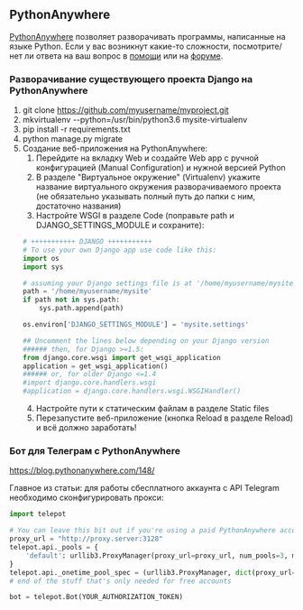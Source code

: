 ## PythonAnywhere

[PythonAnywhere](https://www.pythonanywhere.com/) позволяет разворачивать программы, написанные на языке Python. Если у вас возникнут какие-то сложности, посмотрите/ нет ли ответа на ваш вопрос в [помощи](https://help.pythonanywhere.com/pages/) или на [форуме](https://www.pythonanywhere.com/forums/).

### Разворачивание существующего проекта Django на PythonAnywhere

1. git clone https://github.com/myusername/myproject.git
2. mkvirtualenv --python=/usr/bin/python3.6 mysite-virtualenv
3. pip install -r requirements.txt
4. python manage.py migrate
5. Создание веб-приложения на PythonAnywhere:
    1. Перейдите на вкладку Web и создайте Web app с ручной конфигурацией (Manual Configuration) и нужной версией Python
    2. В разделе "Виртуальное окружение" (Virtualenv) укажите название виртуального окружения разворачиваемого проекта (не обязательно указывать полный путь до папки с ним, достаточно названия)
    3. Настройте WSGI в разделе Code (поправьте path и DJANGO_SETTINGS_MODULE и сохраните):
    ```python
    # +++++++++++ DJANGO +++++++++++
    # To use your own Django app use code like this:
    import os
    import sys

    # assuming your Django settings file is at '/home/myusername/mysite/mysite/settings.py'
    path = '/home/myusername/mysite'
    if path not in sys.path:
        sys.path.append(path)

    os.environ['DJANGO_SETTINGS_MODULE'] = 'mysite.settings'

    ## Uncomment the lines below depending on your Django version
    ###### then, for Django >=1.5:
    from django.core.wsgi import get_wsgi_application
    application = get_wsgi_application()
    ###### or, for older Django <=1.4
    #import django.core.handlers.wsgi
    #application = django.core.handlers.wsgi.WSGIHandler()
    ```
    4. Настройте пути к статическим файлам в разделе Static files
    5. Перезапустите веб-приложение (кнопка Reload  в разделе Reload) и всё должно заработать!
    
### Бот для Телеграм с PythonAnywhere

https://blog.pythonanywhere.com/148/

Главное из статьи: для работы сбесплатного аккаунта с API Telegram необходимо сконфигурировать прокси:

```python
import telepot

# You can leave this bit out if you're using a paid PythonAnywhere account
proxy_url = "http://proxy.server:3128"
telepot.api._pools = {
    'default': urllib3.ProxyManager(proxy_url=proxy_url, num_pools=3, maxsize=10, retries=False, timeout=30),
}
telepot.api._onetime_pool_spec = (urllib3.ProxyManager, dict(proxy_url=proxy_url, num_pools=1, maxsize=1, retries=False, timeout=30))
# end of the stuff that's only needed for free accounts

bot = telepot.Bot(YOUR_AUTHORIZATION_TOKEN)
```

    
    



